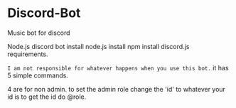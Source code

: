 # Discord-Bot
Music bot for discord 


Node.js discord bot
install node.js
install npm
install discord.js requirements.

``I am not responsible for whatever happens when you use this bot.``
it has 5 simple commands.

4 are for non admin.
to set the admin role change the 'id' to whatever your id is
to get the id do \@role.

